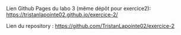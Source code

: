 Lien Github Pages du labo 3 (même dépôt pour exercice2): https://tristanlapointe02.github.io/exercice-2/

Lien du repository : https://github.com/TristanLapointe02/exercice-2